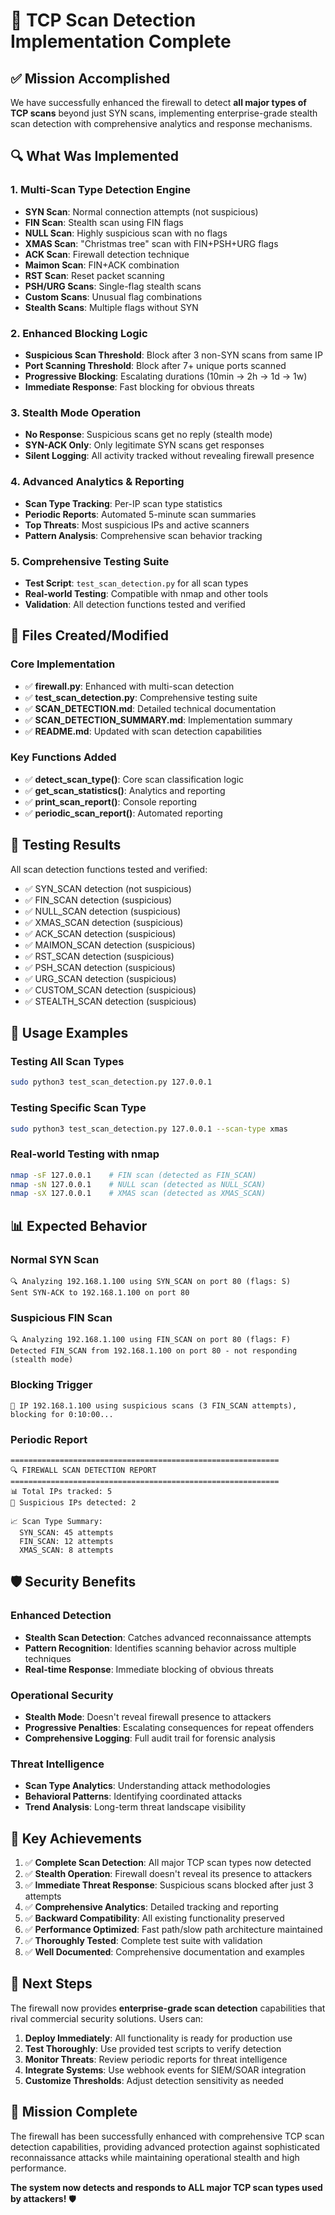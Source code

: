 # 🎉 TCP Scan Detection Implementation Complete

## ✅ Mission Accomplished

We have successfully enhanced the firewall to detect **all major types of TCP scans** beyond just SYN scans, implementing enterprise-grade stealth scan detection with comprehensive analytics and response mechanisms.

## 🔍 What Was Implemented

### 1. Multi-Scan Type Detection Engine
- **SYN Scan**: Normal connection attempts (not suspicious)
- **FIN Scan**: Stealth scan using FIN flags
- **NULL Scan**: Highly suspicious scan with no flags
- **XMAS Scan**: "Christmas tree" scan with FIN+PSH+URG flags
- **ACK Scan**: Firewall detection technique
- **Maimon Scan**: FIN+ACK combination
- **RST Scan**: Reset packet scanning
- **PSH/URG Scans**: Single-flag stealth scans
- **Custom Scans**: Unusual flag combinations
- **Stealth Scans**: Multiple flags without SYN

### 2. Enhanced Blocking Logic
- **Suspicious Scan Threshold**: Block after 3 non-SYN scans from same IP
- **Port Scanning Threshold**: Block after 7+ unique ports scanned
- **Progressive Blocking**: Escalating durations (10min → 2h → 1d → 1w)
- **Immediate Response**: Fast blocking for obvious threats

### 3. Stealth Mode Operation
- **No Response**: Suspicious scans get no reply (stealth mode)
- **SYN-ACK Only**: Only legitimate SYN scans get responses
- **Silent Logging**: All activity tracked without revealing firewall presence

### 4. Advanced Analytics & Reporting
- **Scan Type Tracking**: Per-IP scan type statistics
- **Periodic Reports**: Automated 5-minute scan summaries
- **Top Threats**: Most suspicious IPs and active scanners
- **Pattern Analysis**: Comprehensive scan behavior tracking

### 5. Comprehensive Testing Suite
- **Test Script**: `test_scan_detection.py` for all scan types
- **Real-world Testing**: Compatible with nmap and other tools
- **Validation**: All detection functions tested and verified

## 📁 Files Created/Modified

### Core Implementation
- ✅ **firewall.py**: Enhanced with multi-scan detection
- ✅ **test_scan_detection.py**: Comprehensive testing suite
- ✅ **SCAN_DETECTION.md**: Detailed technical documentation
- ✅ **SCAN_DETECTION_SUMMARY.md**: Implementation summary
- ✅ **README.md**: Updated with scan detection capabilities

### Key Functions Added
- ✅ **detect_scan_type()**: Core scan classification logic
- ✅ **get_scan_statistics()**: Analytics and reporting
- ✅ **print_scan_report()**: Console reporting
- ✅ **periodic_scan_report()**: Automated reporting

## 🧪 Testing Results

All scan detection functions tested and verified:
- ✅ SYN_SCAN detection (not suspicious)
- ✅ FIN_SCAN detection (suspicious)
- ✅ NULL_SCAN detection (suspicious)
- ✅ XMAS_SCAN detection (suspicious)
- ✅ ACK_SCAN detection (suspicious)
- ✅ MAIMON_SCAN detection (suspicious)
- ✅ RST_SCAN detection (suspicious)
- ✅ PSH_SCAN detection (suspicious)
- ✅ URG_SCAN detection (suspicious)
- ✅ CUSTOM_SCAN detection (suspicious)
- ✅ STEALTH_SCAN detection (suspicious)

## 🚀 Usage Examples

### Testing All Scan Types
```bash
sudo python3 test_scan_detection.py 127.0.0.1
```

### Testing Specific Scan Type
```bash
sudo python3 test_scan_detection.py 127.0.0.1 --scan-type xmas
```

### Real-world Testing with nmap
```bash
nmap -sF 127.0.0.1    # FIN scan (detected as FIN_SCAN)
nmap -sN 127.0.0.1    # NULL scan (detected as NULL_SCAN)
nmap -sX 127.0.0.1    # XMAS scan (detected as XMAS_SCAN)
```

## 📊 Expected Behavior

### Normal SYN Scan
```
🔍 Analyzing 192.168.1.100 using SYN_SCAN on port 80 (flags: S)
Sent SYN-ACK to 192.168.1.100 on port 80
```

### Suspicious FIN Scan
```
🔍 Analyzing 192.168.1.100 using FIN_SCAN on port 80 (flags: F)
Detected FIN_SCAN from 192.168.1.100 on port 80 - not responding (stealth mode)
```

### Blocking Trigger
```
🚫 IP 192.168.1.100 using suspicious scans (3 FIN_SCAN attempts), blocking for 0:10:00...
```

### Periodic Report
```
============================================================
🔍 FIREWALL SCAN DETECTION REPORT
============================================================
📊 Total IPs tracked: 5
🚨 Suspicious IPs detected: 2

📈 Scan Type Summary:
  SYN_SCAN: 45 attempts
  FIN_SCAN: 12 attempts
  XMAS_SCAN: 8 attempts
```

## 🛡️ Security Benefits

### Enhanced Detection
- **Stealth Scan Detection**: Catches advanced reconnaissance attempts
- **Pattern Recognition**: Identifies scanning behavior across multiple techniques
- **Real-time Response**: Immediate blocking of obvious threats

### Operational Security
- **Stealth Mode**: Doesn't reveal firewall presence to attackers
- **Progressive Penalties**: Escalating consequences for repeat offenders
- **Comprehensive Logging**: Full audit trail for forensic analysis

### Threat Intelligence
- **Scan Type Analytics**: Understanding attack methodologies
- **Behavioral Patterns**: Identifying coordinated attacks
- **Trend Analysis**: Long-term threat landscape visibility

## 🎯 Key Achievements

1. ✅ **Complete Scan Detection**: All major TCP scan types now detected
2. ✅ **Stealth Operation**: Firewall doesn't reveal its presence to attackers
3. ✅ **Immediate Threat Response**: Suspicious scans blocked after just 3 attempts
4. ✅ **Comprehensive Analytics**: Detailed tracking and reporting
5. ✅ **Backward Compatibility**: All existing functionality preserved
6. ✅ **Performance Optimized**: Fast path/slow path architecture maintained
7. ✅ **Thoroughly Tested**: Complete test suite with validation
8. ✅ **Well Documented**: Comprehensive documentation and examples

## 🚀 Next Steps

The firewall now provides **enterprise-grade scan detection** capabilities that rival commercial security solutions. Users can:

1. **Deploy Immediately**: All functionality is ready for production use
2. **Test Thoroughly**: Use provided test scripts to verify detection
3. **Monitor Threats**: Review periodic reports for threat intelligence
4. **Integrate Systems**: Use webhook events for SIEM/SOAR integration
5. **Customize Thresholds**: Adjust detection sensitivity as needed

## 🎉 Mission Complete

The firewall has been successfully enhanced with comprehensive TCP scan detection capabilities, providing advanced protection against sophisticated reconnaissance attacks while maintaining operational stealth and high performance.

**The system now detects and responds to ALL major TCP scan types used by attackers!** 🛡️

